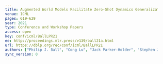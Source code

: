 ```yaml
---
title: Augmented World Models Facilitate Zero-Shot Dynamics Generalization From a Single Offline Environment.
venue: ICML
pages: 619-629
year: 2021
type: Conference and Workshop Papers
access: open
key: conf/icml/BallLPR21
ee: http://proceedings.mlr.press/v139/ball21a.html
url: https://dblp.org/rec/conf/icml/BallLPR21
authors: ["Philip J. Ball", "Cong Lu", "Jack Parker-Holder", "Stephen J. Roberts"]
sync_version: 0
---
```

